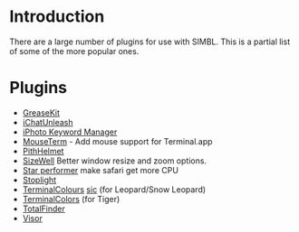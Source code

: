 # Introduction #

There are a large number of plugins for use with SIMBL. This is a partial list of some of the more popular ones.

# Plugins #
  * [GreaseKit](http://8-p.info/greasekit/)
  * [iChatUnleash](http://www.liquidx.net/ichatunleash/)
  * [iPhoto Keyword Manager](http://www.bullstorm.se/)
  * [MouseTerm](https://bitheap.org/mouseterm/) - Add mouse support for Terminal.app
  * [PithHelmet](http://culater.net/software/PithHelmet)
  * [SizeWell](http://sizewellplugin.com/) Better window resize and zoom options.
  * [Star performer](http://www.steelskies.com/article/46/star-performer-safari-plugin) make safari get more CPU
  * [Stoplight](http://forum.insanelymac.com/index.php?showtopic=26597)
  * [TerminalColours](http://ciaranwal.sh/2007/11/01/customising-colours-in-leopard-terminal) [sic](sic.md) (for Leopard/Snow Leopard)
  * [TerminalColors](http://culater.net/software/TerminalColors/TerminalColors.php) (for Tiger)
  * [TotalFinder](http://totalfinder.binaryage.com/)
  * [Visor](http://visor.binaryage.com)
